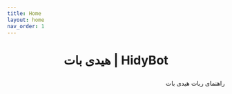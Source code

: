 ```yaml
---
title: Home
layout: home
nav_order: 1
---
```

<h1 style="text-align: center;">

هیدی بات | HidyBot
</h1>
<p dir="rtl">
راهنمای ربات هیدی بات
</p>
